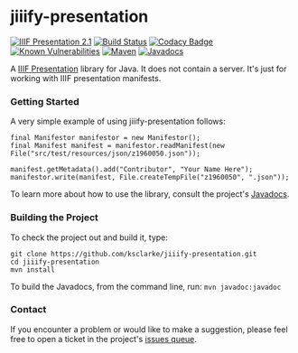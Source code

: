 # jiiify-presentation
[![IIIF Presentation 2.1](https://img.shields.io/badge/IIIF%20Presentation-2.1-brightgreen)](https://iiif.io/api/presentation/2.1/) [![Build Status](https://travis-ci.org/ksclarke/jiiify-presentation.svg)](https://travis-ci.org/ksclarke/jiiify-presentation) [![Codacy Badge](https://api.codacy.com/project/badge/Coverage/a1fb61b809944441bf65e02132383b6d)](https://www.codacy.com/app/ksclarke/jiiify-presentation?utm_source=github.com&utm_medium=referral&utm_content=ksclarke/jiiify-presentation&utm_campaign=Badge_Coverage) [![Known Vulnerabilities](https://snyk.io/test/github/ksclarke/jiiify-presentation/badge.svg)](https://snyk.io/test/github/ksclarke/jiiify-presentation) [![Maven](https://img.shields.io/maven-metadata/v/http/central.maven.org/maven2/info/freelibrary/jiiify-presentation/maven-metadata.xml.svg?colorB=brightgreen)](http://mvnrepository.com/artifact/info.freelibrary/jiiify-presentation) [![Javadocs](http://javadoc.io/badge/info.freelibrary/jiiify-presentation.svg)](http://projects.freelibrary.info/jiiify-presentation/javadocs.html)

A [IIIF Presentation](http://iiif.io/api/presentation) library for Java. It does not contain a server. It's just for working with IIIF presentation manifests.

### Getting Started

A very simple example of using jiiify-presentation follows:

    final Manifestor manifestor = new Manifestor();
    final Manifest manifest = manifestor.readManifest(new File("src/test/resources/json/z1960050.json"));

    manifest.getMetadata().add("Contributor", "Your Name Here");
    manifestor.write(manifest, File.createTempFile("z1960050", ".json"));

To learn more about how to use the library, consult the project's [Javadocs](http://projects.freelibrary.info/jiiify-presentation/javadocs.html).

### Building the Project

To check the project out and build it, type:

    git clone https://github.com/ksclarke/jiiify-presentation.git
    cd jiiify-presentation
    mvn install

To build the Javadocs, from the command line, run: `mvn javadoc:javadoc`

### Contact

If you encounter a problem or would like to make a suggestion, please feel free to open a ticket in the project's [issues queue](https://github.com/ksclarke/jiiify-presentation/issues "GitHub Issue Queue").
